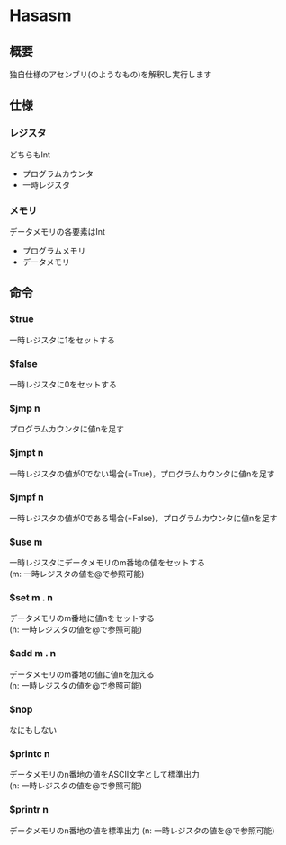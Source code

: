# Hasasm

## 概要

独自仕様のアセンブリ(のようなもの)を解釈し実行します

## 仕様

### レジスタ

どちらもInt

- プログラムカウンタ
- 一時レジスタ

### メモリ

データメモリの各要素はInt

- プログラムメモリ
- データメモリ

## 命令

### $true

一時レジスタに1をセットする

### $false

一時レジスタに0をセットする

### $jmp n

プログラムカウンタに値nを足す

### $jmpt n

一時レジスタの値が0でない場合(=True)，プログラムカウンタに値nを足す

### $jmpf n

一時レジスタの値が0である場合(=False)，プログラムカウンタに値nを足す

### $use m

一時レジスタにデータメモリのm番地の値をセットする  
(m: 一時レジスタの値を@で参照可能)

### $set m . n

データメモリのm番地に値nをセットする  
(n: 一時レジスタの値を@で参照可能)

### $add m . n

データメモリのm番地の値に値nを加える  
(n: 一時レジスタの値を@で参照可能)

### $nop

なにもしない

### $printc n

データメモリのn番地の値をASCII文字として標準出力  
(n: 一時レジスタの値を@で参照可能)

### $printr n

データメモリのn番地の値を標準出力
(n: 一時レジスタの値を@で参照可能)
